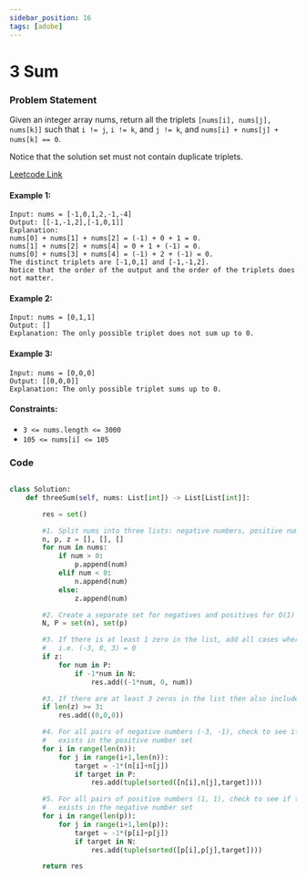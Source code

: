 ```yaml
---
sidebar_position: 16
tags: [adobe]
---
```


# 3 Sum

### Problem Statement

Given an integer array nums, return all the triplets `[nums[i], nums[j], nums[k]]` such that `i != j`, `i != k`, and `j != k`, and `nums[i] + nums[j] + nums[k] == 0`.

Notice that the solution set must not contain duplicate triplets.

[Leetcode Link](https://leetcode.com/problems/3sum/)

#### Example 1:
```
Input: nums = [-1,0,1,2,-1,-4]
Output: [[-1,-1,2],[-1,0,1]]
Explanation: 
nums[0] + nums[1] + nums[2] = (-1) + 0 + 1 = 0.
nums[1] + nums[2] + nums[4] = 0 + 1 + (-1) = 0.
nums[0] + nums[3] + nums[4] = (-1) + 2 + (-1) = 0.
The distinct triplets are [-1,0,1] and [-1,-1,2].
Notice that the order of the output and the order of the triplets does not matter.
```

#### Example 2:
```
Input: nums = [0,1,1]
Output: []
Explanation: The only possible triplet does not sum up to 0.
```

#### Example 3:
```
Input: nums = [0,0,0]
Output: [[0,0,0]]
Explanation: The only possible triplet sums up to 0.
```

#### Constraints:

- `3 <= nums.length <= 3000`
- `105 <= nums[i] <= 105`

### Code

```python title="Python Code"

class Solution:
    def threeSum(self, nums: List[int]) -> List[List[int]]:

        res = set()

        #1. Split nums into three lists: negative numbers, positive numbers, and zeros
        n, p, z = [], [], []
        for num in nums:
            if num > 0:
                p.append(num)
            elif num < 0: 
                n.append(num)
            else:
                z.append(num)

        #2. Create a separate set for negatives and positives for O(1) look-up times
        N, P = set(n), set(p)

        #3. If there is at least 1 zero in the list, add all cases where -num exists in N and num exists in P
        #   i.e. (-3, 0, 3) = 0
        if z:
            for num in P:
                if -1*num in N:
                    res.add((-1*num, 0, num))

        #3. If there are at least 3 zeros in the list then also include (0, 0, 0) = 0
        if len(z) >= 3:
            res.add((0,0,0))

        #4. For all pairs of negative numbers (-3, -1), check to see if their complement (4)
        #   exists in the positive number set
        for i in range(len(n)):
            for j in range(i+1,len(n)):
                target = -1*(n[i]+n[j])
                if target in P:
                    res.add(tuple(sorted([n[i],n[j],target])))

        #5. For all pairs of positive numbers (1, 1), check to see if their complement (-2)
        #   exists in the negative number set
        for i in range(len(p)):
            for j in range(i+1,len(p)):
                target = -1*(p[i]+p[j])
                if target in N:
                    res.add(tuple(sorted([p[i],p[j],target])))

        return res
```

